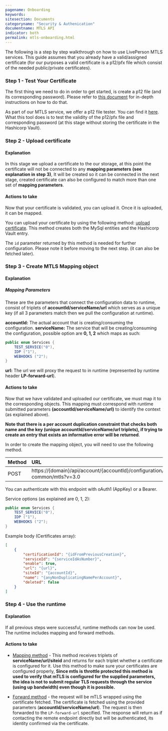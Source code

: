 ```yaml
---
pagename: Onboarding
keywords:
sitesection: Documents
categoryname: "Security & Authenication"
documentname: MTLS API
indicator: both
permalink: mtls-onboarding.html
---
```


The following is a step by step walkthrough on how to use LivePerson MTLS services. This guide assumes that you already have a valid/assigned certificate (for our purposes a valid certificate is a p12/pfx file which consist of the needed public/private certificates).

### Step 1 - Test Your Certificate

The first thing we need to do in order to get started, is create a p12 file (and its corresponding password). Please refer to [this document](mtls-creating-a-p12-file.html) for in-depth instructions on how to do that.

As part of our MTLS service, we offer a p12 file tester. You can find it [here](mtls-methods-p12-key-tester.html). What this tool does is to test the validity of the p12/pfx file and corresponding password (at this stage without storing the certificate in the Hashicorp Vault).

### Step 2 - Upload certificate

#### Explanation 

In this stage we upload a certificate to the our storage, at this point the certificate will not be connected to any **mapping parameters** **(see explanation in step 3)**, It will be created so it can be connected in the next stage, created certificate can also be configured to match more than one set of **mapping parameters**.

#### Actions to take

Now that your certificate is validated, you can upload it. Once it is uploaded, it can be mapped.

You can upload your certificate by using the following method: [upload certificate](mtls-methods-update-certificate-from-file.html). This method creates both the MySql entities and the Hashicorp Vault entry.

The `id` parameter returned by this method is needed for further configuration. Please note it before moving to the next step. (it can also be fetched later).

### Step 3 - Create MTLS Mapping object

#### Explanation 

##### Mapping Parameters
These are the parameters that connect the configuration data to runtime, consist of triplets of **accountId/serviceName/url** which serves as a unique key (if all 3 parameters match then we pull the configuration at runtime).

**accountId:** The actual account that is creating/consuming the configuration.
**serviceName:** The service that will be creating/consuming the configuration, possible option are **0, 1, 2** which maps as such: 
```java
public enum Services {
    TEST_SERVICE("0"),
    IDP ("1"),
    WEBHOOKS ("2");
}
```
**url:** The url we will proxy the request to in runtime (represented by runtime header **LP-forward-url**).

#### Actions to take

Now that we have validated and uploaded our certificate, we must map it to the corresponding objects. This mapping must correspond with runtime submitted parameters **(accountId/serviceName/url)** to identify the context (as explained above).

**Note that there is a per account duplication constraint that checks both name and the key (unique accountId/serviceName/url triplets), if trying to create an entry that exists an informative error will be returned**.

In order to create the mapping object, you will need to use the following method.

|Method|      URL|  
|:--------  |:---  |
|POST|  https://{domain}/api/account/{accountId}/configuration/ac-common/mtls?v=3.0 |

You can authenticate with this endpoint with oAuth1 (AppKey) or a Bearer.

Service options (as explained are 0, 1, 2):

```java
public enum Services {
    TEST_SERVICE("0"),
    IDP ("1"),
    WEBHOOKS ("2");
}
```

Example body (Certificates array):

```json
[
    {
        "certificationId": "{idFromPreviousCreation}",
        "serviceId": "{serviceIdAsNumber}",
        "enable": true,   
        "url": "{url}", 
        "siteId": "{accountId}",
        "name": "{anyNonDuplicatingNamePerAccount}",
        "deleted": false
    }
]

```

### Step 4 - Use the runtime

#### Explanation
If all previous steps were successful, runtime methods can now be used. The runtime includes mapping and forward methods.

#### Actions to take

* [Mapping method](mtls-methods-check-mapping-configuration.html) - This method receives triplets of **serviceName/url/siteid** and returns for each triplet whether a certificate is configured for it. Use this method to make sure your certificates are configured properly, **Since mtls is throttle protected this method is used to verify that mTLS is configured for the supplied parameters, the idea is not to submit regular TLS requests through the service (using up bandwidth) even though it is possible.**


* [Forward method](mtls-methods-forward-get-request.html) - the request will be mTLS wrapped using the certificate fetched. The certificate is fetched using the provided parameters (**accountId/serviceName/url**). The request is then forwarded to the `LP-forward-url` specified. The response will return as if contacting the remote endpoint directly but will be authenticated, its identity confirmed via the certificate.

